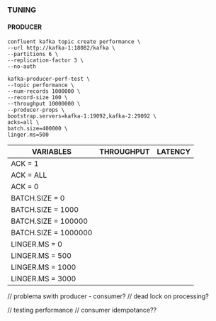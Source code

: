 ### TUNING



#### PRODUCER

    confluent kafka topic create performance \
    --url http://kafka-1:18082/kafka \
    --partitions 6 \
    --replication-factor 3 \
    --no-auth
    
    kafka-producer-perf-test \
    --topic performance \
    --num-records 1000000 \
    --record-size 100 \
    --throughput 10000000 \
    --producer-props \
    bootstrap.servers=kafka-1:19092,kafka-2:29092 \
    acks=all \
    batch.size=400000 \
    linger.ms=500


| VARIABLES            | THROUGHPUT | LATENCY |
|----------------------|------------|---------|
 | ACK = 1              |            |         |
 | ACK = ALL            |            |         |
 | ACK = 0              |            |         |
 | BATCH.SIZE = 0       |            |         |
| BATCH.SIZE = 1000    |            |         |
| BATCH.SIZE = 100000  |            |         |
| BATCH.SIZE = 1000000 |            |         |
| LINGER.MS = 0        |            |         |
| LINGER.MS = 500      |            |         |
| LINGER.MS = 1000     |            |         |
| LINGER.MS = 3000     |            |         |


// problema swith producer - consumer?
// dead lock on processing?

// testing performance
// consumer idempotance??